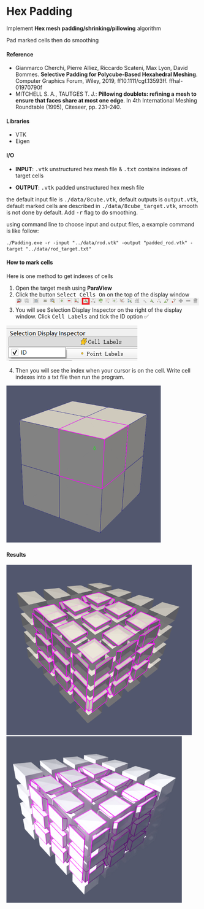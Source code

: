 # Hex Padding

Implement **Hex mesh padding/shrinking/pillowing** algorithm

Pad marked cells then do smoothing

#### Reference

-  Gianmarco Cherchi, Pierre Alliez, Riccardo Scateni, Max Lyon, David Bommes. **Selective Padding for Polycube-Based Hexahedral Meshing**. Computer Graphics Forum, Wiley, 2019, ff10.1111/cgf.13593ff. ffhal-01970790f
- MITCHELL S. A., TAUTGES T. J.: **Pillowing doublets: refining a mesh to ensure that faces share at most one edge**. In 4th International Meshing Roundtable (1995), Citeseer, pp. 231–240.

#### Libraries

- VTK
- Eigen

#### I/O

- **INPUT**: <kbd>.vtk</kbd> unstructured hex mesh file & <kbd>.txt</kbd> contains indexes of target cells

- **OUTPUT**: <kbd>.vtk</kbd> padded unstructured hex mesh file

the default input file is <kbd>./data/8cube.vtk</kbd>, default outputs is <kbd>output.vtk</kbd>, default marked cells are described in  <kbd>./data/8cube_target.vtk</kbd>, smooth is not done by default. Add <kbd>-r</kbd> flag to do smoothing.

using command line to choose input and output files, a example command is like follow:

```shell
./Padding.exe -r -input "../data/rod.vtk" -output "padded_rod.vtk" -target "../data/rod_target.txt"
```

#### How to mark cells

Here is one method to get indexes of cells

1. Open the target mesh using **ParaView**
2. Click the button <kbd>Select Cells On</kbd> on the top of the display window ![button](https://github.com/TaKeTube/Geometry/blob/main/HexPadding/img/button.png?raw=true)
3. You will see Selection Display Inspector on the right of the display window. Click <kbd>Cell Labels</kbd> and tick the ID option :white_check_mark:

![ID](https://github.com/TaKeTube/Geometry/blob/main/HexPadding/img/ID.png?raw=true)

4. Then you will see the index when your cursor is on the cell. Write cell indexes into a txt file then run the program.

<img src="https://github.com/TaKeTube/Geometry/blob/main/HexPadding/img/cell.png?raw=true" alt="points" style="zoom: 67%;" />

#### Results

<img src="https://github.com/TaKeTube/Geometry/blob/main/HexPadding/img/cube1.png?raw=true" alt="points" style="zoom: 67%;" />

<img src="https://github.com/TaKeTube/Geometry/blob/main/HexPadding/img/cube2.png?raw=true" alt="points" style="zoom: 67%;" />


